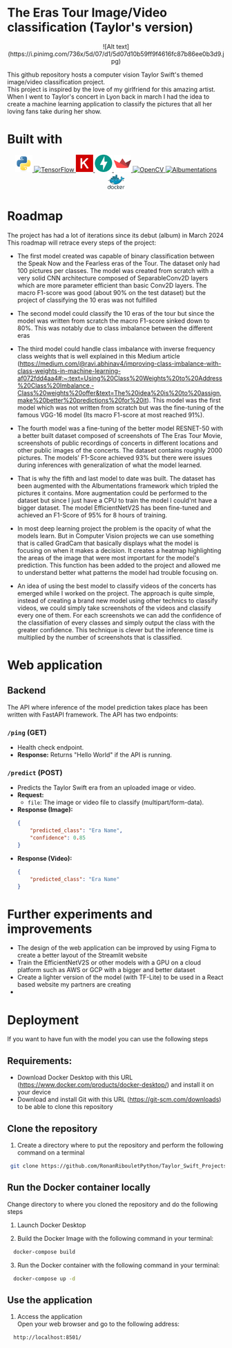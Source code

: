 
# The Eras Tour Image/Video classification (Taylor's version)
<p align="center">
  ![Alt text](https://i.pinimg.com/736x/5d/07/d1/5d07d10b59ff9f4616fc87b86ee0b3d9.jpg)
</p>

This github repository hosts a computer vision Taylor Swift's themed image/video classification project.\
This project is inspired by the love of my girlfriend for this amazing artist.\
When I went to Taylor's concert in Lyon back in march I had the idea to create a machine learning application to classify the pictures that all her loving fans take during her show.  

# Built with

<p align="center">
  <a href="https://www.python.org/" target="_blank" rel="noreferrer">
    <img src="https://raw.githubusercontent.com/devicons/devicon/master/icons/python/python-original.svg" alt="Python" width="40" height="40"/> 
  </a>   
  <a href="https://www.tensorflow.org/" target="_blank" rel="noreferrer">
    <img src="https://www.vectorlogo.zone/logos/tensorflow/tensorflow-icon.svg" alt="TensorFlow" width="40" height="40"/> 
  </a>   
  <a href="https://keras.io/" target="_blank" rel="noreferrer">
    <img src="https://raw.githubusercontent.com/devicons/devicon/master/icons/keras/keras-original.svg" alt="Keras" width="40" height="40"/> 
  </a>   
  <a href="https://fastapi.tiangolo.com/" target="_blank" rel="noreferrer">
    <img src="https://raw.githubusercontent.com/devicons/devicon/master/icons/fastapi/fastapi-original.svg" alt="FastAPI" width="40" height="40"/> 
  </a>   
  <a href="https://streamlit.io/" target="_blank" rel="noreferrer">
    <img src="https://raw.githubusercontent.com/devicons/devicon/master/icons/streamlit/streamlit-original.svg" alt="Streamlit" width="40" height="40"/> 
  </a>   
  <a href="https://opencv.org/" target="_blank" rel="noreferrer">
    <img src="https://www.vectorlogo.zone/logos/opencv/opencv-icon.svg" alt="OpenCV" width="40" height="40"/> 
  </a>   
  <a href="https://albumentations.ai/" target="_blank" rel="noreferrer">
    <img src="https://repository-images.githubusercontent.com/136265021/094cf680-b83f-11e9-9512-e4b538ed8e4d" alt="Albumentations" width="40" height="40"/> 
  </a>   
  <a href="https://www.docker.com/" target="_blank" rel="noreferrer">
    <img src="https://raw.githubusercontent.com/devicons/devicon/master/icons/docker/docker-original-wordmark.svg" alt="Docker" width="40" height="40"/> 
  </a> 
</p>

# Roadmap

The project has had a lot of iterations since its debut (album) in March 2024\
This roadmap will retrace every steps of the project:

- The first model created was capable of binary classification between the Speak Now and the Fearless eras of the Tour. The dataset only had 100 pictures per classes. The model was created from scratch with a very solid CNN architecture composed of SeparableConv2D layers which are more parameter efficient than basic Conv2D layers. The macro F1-score was good (about 90% on the test dataset) but the project of classifying the 10 eras was not fulfilled

- The second model could classify the 10 eras of the tour but since the model was written from scratch the macro F1-score sinked down to 80%. This was notably  due to class imbalance between the different eras

- The third model could handle class imbalance with inverse frequency class weights that is well explained in this Medium article (https://medium.com/@ravi.abhinav4/improving-class-imbalance-with-class-weights-in-machine-learning-af072fdd4aa4#:~:text=Using%20Class%20Weights%20to%20Address%20Class%20Imbalance,-Class%20weights%20offer&text=The%20idea%20is%20to%20assign,make%20better%20predictions%20for%20it). This model was the first model which was not written from scratch but was the fine-tuning of the famous VGG-16 model (Its macro F1-score at most reached 91%).

-  The fourth model was a fine-tuning of the better model RESNET-50 with a better built dataset composed of screenshots of The Eras Tour Movie, screenshots of public recordings of concerts in different locations and other public images of the concerts. The dataset contains roughly 2000 pictures. The models' F1-Score achieved 93% but there were issues during inferences with generalization of what the model learned.

- That is why the fifth and last model to date was built. The dataset has been augmented with the Albumentations framework which tripled the pictures it contains. More augmentation could be performed to the dataset but since I just have a CPU to train the model I could'nt have a bigger dataset. The model EfficientNetV2S has been fine-tuned and achieved an F1-Score of 95% for 8 hours of training.
- In most deep learning project the problem is the opacity of what the models learn. But in Computer Vision projects we can use something that is called GradCam that basically displays what the model is focusing on when it makes a decision. It creates a heatmap highlighting the areas of the image that were most important for the model's prediction. This function has been added to the project and allowed me to understand better what patterns the model had trouble focusing on.

- An idea of using the best model to classify videos of the concerts has emerged while I worked on the project. The approach is quite simple, instead of creating a brand new model using other technics to classify videos, we could simply take screenshots of the videos and classify every one of them. For each screenshots we can add the confidence of the classifiation of every classes and simply output the class with the greater confidence. This technique is clever but the inference time is multiplied by the number of screenshots that is classified.

# Web application

## Backend

The API where inference of the model prediction takes place has been written with FastAPI framework. The API has two endpoints:

### `/ping` (GET)

- Health check endpoint.
- **Response:** Returns "Hello World" if the API is running.

### `/predict` (POST)

- Predicts the Taylor Swift era from an uploaded image or video.
- **Request:**
    - `file`: The image or video file to classify (multipart/form-data).
- **Response (Image):**
    ```json
    {
        "predicted_class": "Era Name",
        "confidence": 0.85 
    }
    ```
- **Response (Video):**
    ```json
    {
        "predicted_class": "Era Name"
    }
    ```

# Further experiments and improvements
- The design of the web application can be improved by using Figma to create a better layout of the Streamlit website
- Train the EfficientNetV2S or other models with a GPU on a cloud platform such as AWS or GCP with a bigger and better dataset
- Create a lighter version of the model (with TF-Lite) to be used in a React based website my partners are creating
- 



# Deployment

If you want to have fun with the model you can use the following steps

## Requirements:
- Download Docker Desktop with this URL (https://www.docker.com/products/docker-desktop/) and install it on your device
- Download and install Git with this URL (https://git-scm.com/downloads) to be able to clone this repository

## Clone the repository

 1. Create a directory where to put the repository and perform the following command on a terminal

 ```bash
  git clone https://github.com/RonanRibouletPython/Taylor_Swift_Projects.git
```

## Run the Docker container locally 

Change directory to where you cloned the repository and do the following steps

1. Launch Docker Desktop

2. Build the Docker Image with the following command in your terminal:

```bash
  docker-compose build
```
3. Run the Docker container with the following command in your terminal:

```bash
  docker-compose up -d
```
## Use the application

1. Access the application
\
Open your web browser and go to the following address:

```bash
  http://localhost:8501/
```



